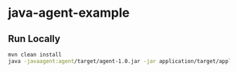 # java-agent-example

## Run Locally

```bash
mvn clean install
java -javaagent:agent/target/agent-1.0.jar -jar application/target/application-1.0.jar
```
